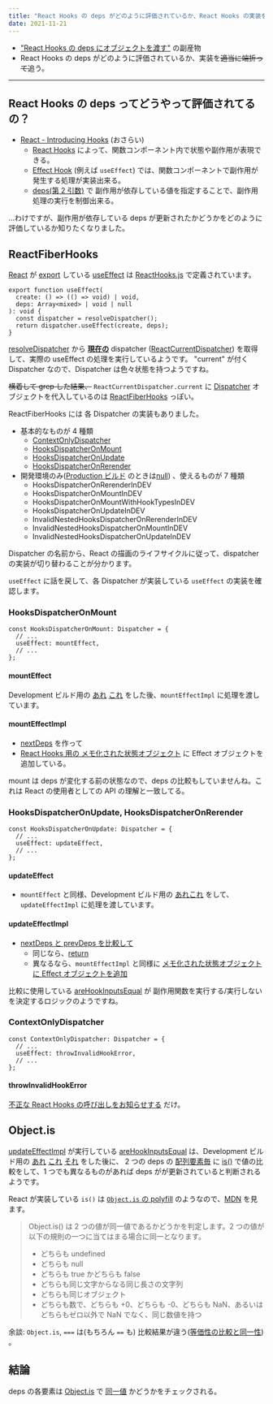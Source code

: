 ```yaml
---
title: "React Hooks の deps がどのように評価されているか、React Hooks の実装を読んで知る"
date: 2021-11-21
---
```


- ["React Hooks の deps にオブジェクトを渡す"](../use-object-as-react-hooks-deps) の副産物
- React Hooks の deps がどのように評価されているか、実装を~~適当に端折って~~追う。

---

## React Hooks の deps ってどうやって評価されてるの？

- [React - Introducing Hooks](https://ja.reactjs.org/docs/hooks-intro.html) (おさらい)
  - [React Hooks](https://ja.reactjs.org/docs/hooks-overview.html) によって、関数コンポーネント内で状態や副作用が表現できる。
  - [Effect Hook](https://ja.reactjs.org/docs/hooks-overview.html#effect-hook) (例えば `useEffect`) では、関数コンポーネントで副作用が発生する処理が実装出来る。
  - [deps(第 2 引数)](https://ja.reactjs.org/docs/hooks-reference.html#conditionally-firing-an-effect) で 副作用が依存している値を指定することで、副作用処理の実行を制御出来る。

...わけですが、副作用が依存している deps が更新されたかどうかをどのように評価しているか知りたくなりました。

## ReactFiberHooks

[React](https://github.com/facebook/react/blob/v17.0.2/packages/react/package.json#L22) が [export](https://github.com/facebook/react/blob/v17.0.2/packages/react/index.js#L50) している [useEffect](https://github.com/facebook/react/blob/v17.0.2/packages/react/src/React.js#L39) は [ReactHooks.js](https://github.com/facebook/react/blob/v17.0.2/packages/react/src/ReactHooks.js#L101) で定義されています。

```flow js
export function useEffect(
  create: () => (() => void) | void,
  deps: Array<mixed> | void | null
): void {
  const dispatcher = resolveDispatcher();
  return dispatcher.useEffect(create, deps);
}
```

[resolveDispatcher](https://github.com/facebook/react/blob/v17.0.2/packages/react/src/ReactHooks.js#L25) から [**現在の**](https://github.com/facebook/react/blob/v17.0.2/packages/react/src/ReactHooks.js#L26) dispatcher ([ReactCurrentDispatcher](https://github.com/facebook/react/blob/v17.0.2/packages/react/src/ReactCurrentDispatcher.js)) を取得して、実際の useEffect の処理を実行しているようです。
"current" が付く Dispatcher なので、Dispatcher は色々状態を持つようですね。

~~横着して grep した結果、~~ `ReactCurrentDispatcher.current` に [Dispatcher](https://github.com/facebook/react/blob/v17.0.2/packages/react-reconciler/src/ReactInternalTypes.js#L260) オブジェクトを代入しているのは [ReactFiberHooks](https://github.com/facebook/react/blob/v17.0.2/packages/react-reconciler/src/ReactFiberHooks.new.js) っぽい。

ReactFiberHooks には 各 Dispatcher の実装もありました。

- 基本的なものが 4 種類
  - [ContextOnlyDispatcher](https://github.com/facebook/react/blob/v17.0.2/packages/react-reconciler/src/ReactFiberHooks.new.js#L1796)
  - [HooksDispatcherOnMount](https://github.com/facebook/react/blob/v17.0.2/packages/react-reconciler/src/ReactFiberHooks.new.js#L1817)
  - [HooksDispatcherOnUpdate](https://github.com/facebook/react/blob/v17.0.2/packages/react-reconciler/src/ReactFiberHooks.new.js#L1838)
  - [HooksDispatcherOnRerender](https://github.com/facebook/react/blob/v17.0.2/packages/react-reconciler/src/ReactFiberHooks.new.js#L1859)
- 開発環境のみ([Production ビルド](https://github.com/facebook/react/blob/v17.0.2/scripts/rollup/build.js#L399) のときは[null](https://github.com/facebook/react/blob/v17.0.2/packages/react-reconciler/src/ReactFiberHooks.new.js#L1880-L1886)) 、使えるものが 7 種類
  - HooksDispatcherOnRerenderInDEV
  - HooksDispatcherOnMountInDEV
  - HooksDispatcherOnMountWithHookTypesInDEV
  - HooksDispatcherOnUpdateInDEV
  - InvalidNestedHooksDispatcherOnRerenderInDEV
  - InvalidNestedHooksDispatcherOnMountInDEV
  - InvalidNestedHooksDispatcherOnUpdateInDEV

Dispatcher の名前から、React の描画のライフサイクルに従って、dispatcher の実装が切り替わることが分かります。

`useEffect` に話を戻して、各 Dispatcher が実装している `useEffect` の実装を確認します。

### HooksDispatcherOnMount

```flow js
const HooksDispatcherOnMount: Dispatcher = {
  // ...
  useEffect: mountEffect,
  // ...
};
```

#### mountEffect

Development ビルド用の [あれ](https://github.com/facebook/react/blob/v17.0.2/packages/react-reconciler/src/ReactFiberHooks.new.js#L1249) [これ](https://github.com/facebook/react/blob/v17.0.2/packages/react-reconciler/src/ReactFiberHooks.new.js#L1256) をした後、`mountEffectImpl` に処理を渡しています。

#### mountEffectImpl

- [nextDeps](https://github.com/facebook/react/blob/v17.0.2/packages/react-reconciler/src/ReactFiberHooks.new.js#L1208) を作って
- [React Hooks 用の メモ化された状態オブジェクト](https://github.com/facebook/react/blob/v17.0.2/packages/react-reconciler/src/ReactFiberHooks.new.js#L1210) に Effect オブジェクトを追加している。

mount は deps が変化する前の状態なので、deps の比較もしていませんね。これは React の使用者としての API の理解と一致してる。

### HooksDispatcherOnUpdate, HooksDispatcherOnRerender

```flow js
const HooksDispatcherOnUpdate: Dispatcher = {
  // ...
  useEffect: updateEffect,
  // ...
};
```

#### updateEffect

- `mountEffect` と同様、Development ビルド用の [あれこれ](https://github.com/facebook/react/blob/v17.0.2/packages/react-reconciler/src/ReactFiberHooks.new.js#L1277) をして、`updateEffectImpl` に処理を渡しています。

#### updateEffectImpl

- [nextDeps と prevDeps を比較して](https://github.com/facebook/react/blob/v17.0.2/packages/react-reconciler/src/ReactFiberHooks.new.js#L1228)
  - 同じなら、[return](https://github.com/facebook/react/blob/v17.0.2/packages/react-reconciler/src/ReactFiberHooks.new.js#L1230)
  - 異なるなら、`mountEffectImpl` と同様に [メモ化された状態オブジェクト に Effect オブジェクトを追加](https://github.com/facebook/react/blob/v17.0.2/packages/react-reconciler/src/ReactFiberHooks.new.js#L1237)

比較に使用している [areHookInputsEqual](https://github.com/facebook/react/blob/v17.0.2/packages/react-reconciler/src/ReactFiberHooks.new.js#L1228) が 副作用関数を実行する/実行しないを決定するロジックのようですね。

### ContextOnlyDispatcher

```flow js
const ContextOnlyDispatcher: Dispatcher = {
  // ...
  useEffect: throwInvalidHookError,
  // ...
};
```

#### throwInvalidHookError

[不正な React Hooks の呼び出しをお知らせする](https://github.com/facebook/react/blob/v17.0.2/packages/react-reconciler/src/ReactFiberHooks.new.js#L287-L297) だけ。

## Object.is

[updateEffectImpl](https://github.com/facebook/react/blob/v17.0.2/packages/react-reconciler/src/ReactFiberHooks.new.js#L1218) が実行している [areHookInputsEqual](https://github.com/facebook/react/blob/v17.0.2/packages/react-reconciler/src/ReactFiberHooks.new.js#L299) は、Development ビルド用の [あれ](https://github.com/facebook/react/blob/v17.0.2/packages/react-reconciler/src/ReactFiberHooks.new.js#L303) [これ](https://github.com/facebook/react/blob/v17.0.2/packages/react-reconciler/src/ReactFiberHooks.new.js#L311) [それ](https://github.com/facebook/react/blob/v17.0.2/packages/react-reconciler/src/ReactFiberHooks.new.js#L322) をした後に、
2 つの deps の [配列要素毎](https://github.com/facebook/react/blob/v17.0.2/packages/react-reconciler/src/ReactFiberHooks.new.js#L338) に [is()](https://github.com/facebook/react/blob/v17.0.2/packages/shared/objectIs.js) で値の比較をして、1 つでも異なるものがあれば deps がが更新されていると判断されるようです。

React が実装している `is()` は [`Object.is` の polyfill](https://github.com/facebook/react/blob/v17.0.2/packages/shared/objectIs.js#L11) のようなので、[MDN](https://developer.mozilla.org/en-US/docs/Web/JavaScript/Reference/Global_Objects/Object/is) を見ます。

> Object.is() は 2 つの値が同一値であるかどうかを判定します。2 つの値が以下の規則の一つに当てはまる場合に同一となります。
>
> - どちらも undefined
> - どちらも null
> - どちらも true かどちらも false
> - どちらも同じ文字からなる同じ長さの文字列
> - どちらも同じオブジェクト
> - どちらも数で、どちらも +0、どちらも -0、どちらも NaN、あるいはどちらもゼロ以外で NaN でなく、同じ数値を持つ

余談: `Object.is`, `===` は(もちろん `==` も) 比較結果が違う([等価性の比較と同一性](https://developer.mozilla.org/ja/docs/Web/JavaScript/Equality_comparisons_and_sameness)) 。

## 結論

deps の各要素は [Object.is](https://developer.mozilla.org/ja/docs/Web/JavaScript/Reference/Global_Objects/Object/is) で [同一値](https://developer.mozilla.org/ja/docs/Web/JavaScript/Equality_comparisons_and_sameness#same-value_equality) かどうかをチェックされる。

